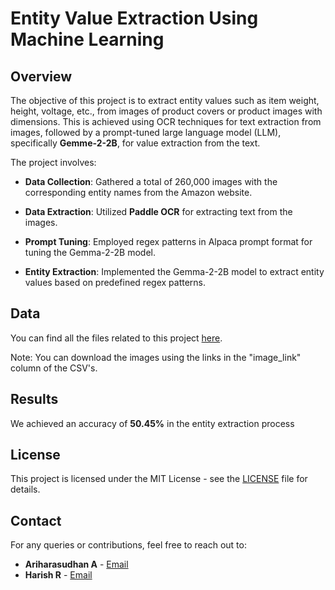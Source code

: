 # Entity Value Extraction Using Machine Learning

## Overview

The objective of this project is to extract entity values such as item weight, height, voltage, etc., from images of product covers or product images with dimensions. This is achieved using OCR techniques for text extraction from images, followed by a prompt-tuned large language model (LLM), specifically **Gemme-2-2B**, for value extraction from the text.

The project involves:

- **Data Collection**: Gathered a total of 260,000 images with the corresponding entity names from the Amazon website.
  
- **Data Extraction**: Utilized **Paddle OCR** for extracting text from the images.
  
- **Prompt Tuning**: Employed regex patterns in Alpaca prompt format for tuning the Gemma-2-2B model.
  
- **Entity Extraction**: Implemented the Gemma-2-2B model to extract entity values based on predefined regex patterns.

## Data

You can find all the files related to this project [here](https://drive.google.com/drive/folders/1dp2gcMbzfNw560pne8zdnxniH72sUNwn?usp=sharing).

Note: You can download the images using the links in the "image_link" column of the CSV's.

## Results

We achieved an accuracy of **50.45%** in the entity extraction process

## License

This project is licensed under the MIT License - see the [LICENSE](LICENSE) file for details.

## Contact

For any queries or contributions, feel free to reach out to:
- **Ariharasudhan A** - [Email](mailto:ariadaikalam1234@gmail.com)
- **Harish R** - [Email](mailto:ariadaikalam1234@gmail.com)
